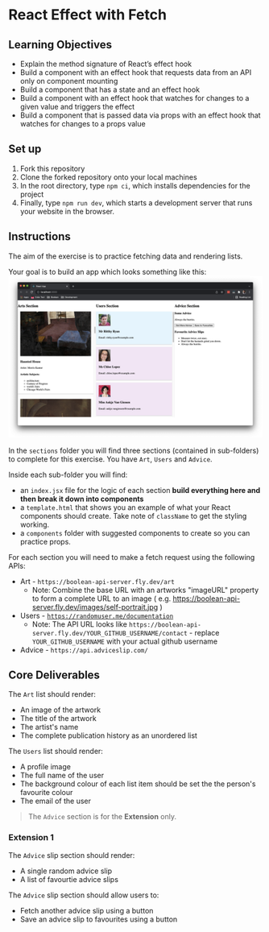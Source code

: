 # React Effect with Fetch

## Learning Objectives
- Explain the method signature of React’s effect hook
- Build a component with an effect hook that requests data from an API only on component mounting
- Build a component that has a state and an effect hook
- Build a component with an effect hook that watches for changes to a given value and triggers the effect
- Build a component that is passed data via props with an effect hook that watches for changes to a props value

## Set up
1. Fork this repository
2. Clone the forked repository onto your local machines
3. In the root directory, type `npm ci`, which installs dependencies for the project
4. Finally, type `npm run dev`, which starts a development server that runs your website in the browser.

## Instructions
The aim of the exercise is to practice fetching data and rendering lists.

Your goal is to build an app which looks something like this:
![](./assets/example_output.png)

In the `sections` folder you will find three sections (contained in sub-folders) to complete for this exercise. You 
have `Art`, `Users` and `Advice`.

Inside each sub-folder you will find:
- an `index.jsx` file for the logic of each section **build everything here and then break it down into components**
- a `template.html` that shows you an example of what your React components should create. Take note of `className` to get the styling working.
- a `components` folder with suggested components to create so you can practice props.

For each section you will need to make a fetch request using the following APIs:
- Art - `https://boolean-api-server.fly.dev/art`
  - Note: Combine the base URL with an artworks "imageURL" property to form a complete URL to an image ( e.g. https://boolean-api-server.fly.dev/images/self-portrait.jpg )
- Users - [`https://randomuser.me/documentation`](https://boolean-api-server.fly.dev/api-docs/#/contact/getAllContacts)
  - Note: The API URL looks like `https://boolean-api-server.fly.dev/YOUR_GITHUB_USERNAME/contact` - replace `YOUR_GITHUB_USERNAME` with your actual github username
- Advice - `https://api.adviceslip.com/`

## Core Deliverables

The `Art` list should render:
- An image of the artwork
- The title of the artwork
- The artist's name
- The complete publication history as an unordered list

The `Users` list should render:
- A profile image
- The full name of the user
- The background colour of each list item should be set the the person's favourite colour
- The email of the user

> The `Advice` section is for the **Extension** only.

### Extension 1

The `Advice` slip section should render:
- A single random advice slip
- A list of favourtie advice slips

The `Advice` slip section should allow users to:
- Fetch another advice slip using a button
- Save an advice slip to favourites using a button
